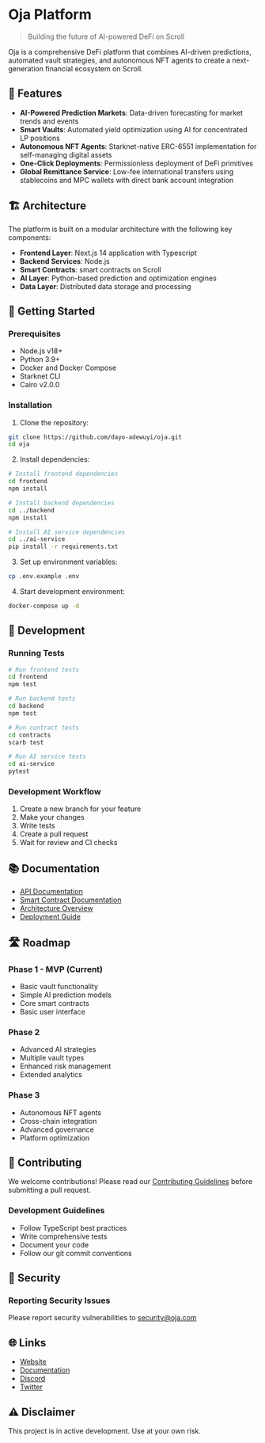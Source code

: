 # Oja Platform

> Building the future of AI-powered DeFi on Scroll

Oja is a comprehensive DeFi platform that combines AI-driven predictions, automated vault strategies, and autonomous NFT agents to create a next-generation financial ecosystem on Scroll.

## 🌟 Features

- **AI-Powered Prediction Markets**: Data-driven forecasting for market trends and events
- **Smart Vaults**: Automated yield optimization using AI for concentrated LP positions
- **Autonomous NFT Agents**: Starknet-native ERC-6551 implementation for self-managing digital assets
- **One-Click Deployments**: Permissionless deployment of DeFi primitives
- **Global Remittance Service**: Low-fee international transfers using stablecoins and MPC wallets with direct bank account integration

## 🏗 Architecture

The platform is built on a modular architecture with the following key components:

- **Frontend Layer**: Next.js 14 application with Typescript
- **Backend Services**: Node.js 
- **Smart Contracts**: smart contracts on Scroll
- **AI Layer**: Python-based prediction and optimization engines
- **Data Layer**: Distributed data storage and processing

## 🚀 Getting Started

### Prerequisites

- Node.js v18+
- Python 3.9+
- Docker and Docker Compose
- Starknet CLI
- Cairo v2.0.0

### Installation

1. Clone the repository:
```bash
git clone https://github.com/dayo-adewuyi/oja.git
cd oja
```

2. Install dependencies:
```bash
# Install frontend dependencies
cd frontend
npm install

# Install backend dependencies
cd ../backend
npm install

# Install AI service dependencies
cd ../ai-service
pip install -r requirements.txt
```

3. Set up environment variables:
```bash
cp .env.example .env
```

4. Start development environment:
```bash
docker-compose up -d
```

## 🔧 Development


### Running Tests

```bash
# Run frontend tests
cd frontend
npm test

# Run backend tests
cd backend
npm test

# Run contract tests
cd contracts
scarb test

# Run AI service tests
cd ai-service
pytest
```

### Development Workflow

1. Create a new branch for your feature
2. Make your changes
3. Write tests
4. Create a pull request
5. Wait for review and CI checks

## 📚 Documentation

- [API Documentation](./docs/api.md)
- [Smart Contract Documentation](./docs/contracts.md)
- [Architecture Overview](./docs/architecture.md)
- [Deployment Guide](./docs/deployment.md)

## 🛣 Roadmap

### Phase 1 - MVP (Current)
- Basic vault functionality
- Simple AI prediction models
- Core smart contracts
- Basic user interface

### Phase 2
- Advanced AI strategies
- Multiple vault types
- Enhanced risk management
- Extended analytics

### Phase 3
- Autonomous NFT agents
- Cross-chain integration
- Advanced governance
- Platform optimization

## 🤝 Contributing

We welcome contributions! Please read our [Contributing Guidelines](CONTRIBUTING.md) before submitting a pull request.

### Development Guidelines

- Follow TypeScript best practices
- Write comprehensive tests
- Document your code
- Follow our git commit conventions

## 🔐 Security


### Reporting Security Issues

Please report security vulnerabilities to security@oja.com




## 🌐 Links

- [Website](https://oja.com)
- [Documentation](https://docs.oja.com)
- [Discord](https://discord.gg/oja)
- [Twitter](https://twitter.com/oja)

## ⚠️ Disclaimer

This project is in active development. Use at your own risk.
